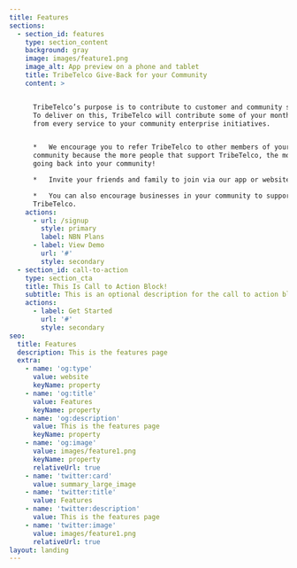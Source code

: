 ```yaml
---
title: Features
sections:
  - section_id: features
    type: section_content
    background: gray
    image: images/feature1.png
    image_alt: App preview on a phone and tablet
    title: TribeTelco Give-Back for your Community
    content: >


      TribeTelco’s purpose is to contribute to customer and community success. 
      To deliver on this, TribeTelco will contribute some of your monthly spend
      from every service to your community enterprise initiatives.


      *   We encourage you to refer TribeTelco to other members of your
      community because the more people that support TribeTelco, the more money
      going back into your community!

      *   Invite your friends and family to join via our app or website.

      *   You can also encourage businesses in your community to support
      TribeTelco.
    actions:
      - url: /signup
        style: primary
        label: NBN Plans
      - label: View Demo
        url: '#'
        style: secondary
  - section_id: call-to-action
    type: section_cta
    title: This Is Call to Action Block!
    subtitle: This is an optional description for the call to action block.
    actions:
      - label: Get Started
        url: '#'
        style: secondary
seo:
  title: Features
  description: This is the features page
  extra:
    - name: 'og:type'
      value: website
      keyName: property
    - name: 'og:title'
      value: Features
      keyName: property
    - name: 'og:description'
      value: This is the features page
      keyName: property
    - name: 'og:image'
      value: images/feature1.png
      keyName: property
      relativeUrl: true
    - name: 'twitter:card'
      value: summary_large_image
    - name: 'twitter:title'
      value: Features
    - name: 'twitter:description'
      value: This is the features page
    - name: 'twitter:image'
      value: images/feature1.png
      relativeUrl: true
layout: landing
---
```

